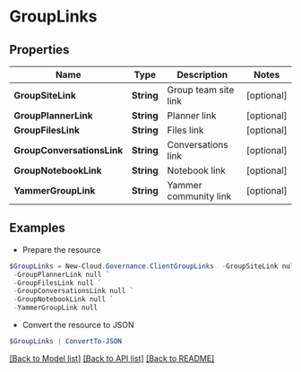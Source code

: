 # GroupLinks
## Properties

Name | Type | Description | Notes
------------ | ------------- | ------------- | -------------
**GroupSiteLink** | **String** | Group team site link | [optional] 
**GroupPlannerLink** | **String** | Planner link | [optional] 
**GroupFilesLink** | **String** | Files link | [optional] 
**GroupConversationsLink** | **String** | Conversations link | [optional] 
**GroupNotebookLink** | **String** | Notebook link | [optional] 
**YammerGroupLink** | **String** | Yammer community link | [optional] 

## Examples

- Prepare the resource
```powershell
$GroupLinks = New-Cloud.Governance.ClientGroupLinks  -GroupSiteLink null `
 -GroupPlannerLink null `
 -GroupFilesLink null `
 -GroupConversationsLink null `
 -GroupNotebookLink null `
 -YammerGroupLink null
```

- Convert the resource to JSON
```powershell
$GroupLinks | ConvertTo-JSON
```

[[Back to Model list]](../README.md#documentation-for-models) [[Back to API list]](../README.md#documentation-for-api-endpoints) [[Back to README]](../README.md)

